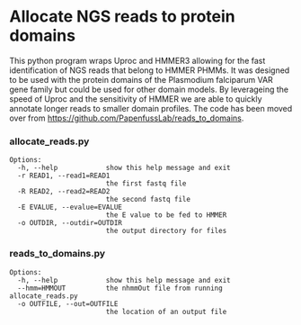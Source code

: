 # Allocate NGS reads to protein domains
This python program wraps Uproc and HMMER3 allowing for the fast identification of NGS reads that belong to HMMER PHMMs. It was designed to be used with the protein domains of the Plasmodium falciparum VAR gene family but could be used for other domain models. By leverageing the speed of Uproc and the sensitivity of HMMER we are able to quickly annotate longer reads to smaller domain profiles. The code has been moved over from https://github.com/PapenfussLab/reads_to_domains.


### allocate_reads.py
```
Options:
  -h, --help            show this help message and exit
  -r READ1, --read1=READ1
                        the first fastq file
  -R READ2, --read2=READ2
                        the second fastq file
  -E EVALUE, --evalue=EVALUE
                        the E value to be fed to HMMER
  -o OUTDIR, --outdir=OUTDIR
                        the output directory for files
```

### reads_to_domains.py
```
Options:
  -h, --help            show this help message and exit
  --hmm=HMMOUT          the nhmmOut file from running allocate_reads.py
  -o OUTFILE, --out=OUTFILE
                        the location of an output file
```
